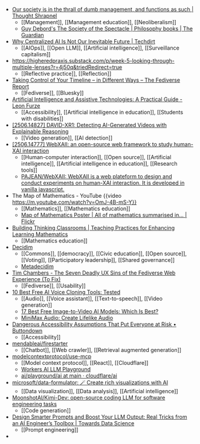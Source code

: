 - [Our society is in the thrall of dumb management, and functions as such | Thought Shrapnel](https://thoughtshrapnel.com/2025/06/18/our-society-is-in-the.html)
	- [[Management]], [[Management education]], [[Neoliberalism]]
	- [Guy Debord's The Society of the Spectacle | Philosophy books | The Guardian](https://www.theguardian.com/books/2013/nov/14/guy-debord-society-spectacle-will-self)
- [Why Centralized AI Is Not Our Inevitable Future | Techdirt](https://www.techdirt.com/2025/06/16/why-centralized-ai-is-not-our-inevitable-future/)
	- [[AIOps]], [[Open LLM]], [[Artificial intelligence]], [[Surveillance capitalism]]
- https://higheredpraxis.substack.com/p/week-5-looking-through-multiple-lenses?r=4j50q&triedRedirect=true
	- [[Reflective practice]], [[Reflection]]
- [Taking Control of Your Timeline – in Different Ways – The Fediverse Report](https://fediversereport.com/taking-control-of-your-timeline-in-different-ways/)
	- [[Fediverse]], [[Bluesky]]
- [Artificial Intelligence and Assistive Technologies: A Practical Guide - Leon Furze](https://leonfurze.com/2025/06/18/artificial-intelligence-and-assistive-technologies-a-practical-guide/)
	- [[Accessibility]], [[Artificial intelligence in education]], [[Students with disabilities]]
- [[2506.14827] DAVID-XR1: Detecting AI-Generated Videos with Explainable Reasoning](https://arxiv.org/abs/2506.14827)
	- [[Video generation]], [[AI detection]]
- [[2506.14777] WebXAII: an open-source web framework to study human-XAI interaction](https://arxiv.org/abs/2506.14777)
	- [[Human-computer interaction]], [[Open source]], [[Artificial intelligence]], [[Artificial intelligence in education]], [[Research tools]]
	- [PAJEAN/WebXAII: WebXAII is a web plateform to design and conduct experiments on human-XAI interaction. It is developed in vanilla javascript.](https://github.com/PAJEAN/WebXAII)
- The Map of Mathematics - YouTube {{video https://m.youtube.com/watch?v=OmJ-4B-mS-Y}}
	- [[Mathematics]], [[Mathematics education]]
	- [Map of Mathematics Poster | All of mathematics summarised in… | Flickr](https://www.flickr.com/photos/95869671@N08/32264483720/in/dateposted-public/)
- [Building Thinking Classrooms | Teaching Practices for Enhancing Learning Mathematics](https://www.buildingthinkingclassrooms.com/)
	- [[Mathematics education]]
- [Decidim](https://decidim.org/)
	- [[Commons]], [[democracy]], [[Civic education]], [[Open source]], [[Voting]], [[Participatory leadership]], [[Shared governance]]
	- [Metadecidim](https://meta.decidim.org/)
- [Tim Chambers - The Seven Deadly UX Sins of the Fediverse Web Experience (To Fix)](https://www.timothychambers.net/2025/06/18/113327.html)
	- [[Fediverse]], [[Usability]]
- [10 Best Free AI Voice Cloning Tools: Tested](https://www.whytryai.com/p/free-ai-voice-cloning-tools)
	- [[Audio]], [[Voice assistant]], [[Text-to-speech]], [[Video generation]]
	- [17 Best Free Image-to-Video AI Models: Which Is Best?](https://www.whytryai.com/p/free-ai-image-to-video-tools-tested)
	- [MiniMax Audio: Create Lifelike Audio](https://www.minimax.io/audio)
- [Dangerous Accessibility Assumptions That Put Everyone at Risk • Buttondown](https://buttondown.com/access-ability/archive/dangerous-accessibility-assumptions-that-put/)
	- [[Accessibility]]
- [mendableai/firestarter](https://github.com/mendableai/firestarter)
	- [[Chatbot]], [[Web crawler]], [[Retrieval augmented generation]]
- [modelcontextprotocol/use-mcp](https://github.com/modelcontextprotocol/use-mcp)
	- [[Model context protocol]], [[React]], [[Cloudflare]]
	- [Workers AI LLM Playground](https://playground.ai.cloudflare.com/)
	- [ai/playground/ai at main · cloudflare/ai](https://github.com/cloudflare/ai/tree/main/playground/ai)
- [microsoft/data-formulator: 🪄 Create rich visualizations with AI](https://github.com/microsoft/data-formulator)
	- [[Data visualization]], [[Data analysis]], [[Artificial intelligence]]
- [MoonshotAI/Kimi-Dev: open-source coding LLM for software engineering tasks](https://github.com/MoonshotAI/Kimi-Dev?tab=readme-ov-file)
	- [[Code generation]]
- [Design Smarter Prompts and Boost Your LLM Output: Real Tricks from an AI Engineer’s Toolbox | Towards Data Science](https://towardsdatascience.com/boost-your-llm-outputdesign-smarter-prompts-real-tricks-from-an-ai-engineers-toolbox/)
	- [[Prompt engineering]]
-